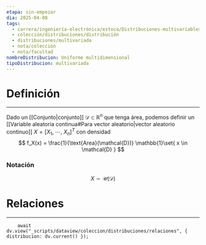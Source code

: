 ```yaml
---
etapa: sin-empezar
dia: 2025-04-08
tags:
  - carrera/ingeniería-electrónica/estoca/Distribuciones-multivariables
  - colección/distribuciones/distribución
  - distribuciones/multivariada
  - nota/colección
  - nota/facultad
nombreDistribucion: Uniforme multidimensional
tipoDistribucion: multivariada
---
```

# Definición
---
Dado un [[Conjunto|conjunto]] $\mathcal{D} \subset \mathbb{R}^n$ que tenga área, podemos definir un [[Variable aleatoria continua#Para vector aleatorio|vector aleatorio continuo]] $X = [X_1,~ \cdots,~ X_n]^T$ con densidad $$ f_X(x) = \frac{1}{\text{Area}(\mathcal{D})} \mathbb{1}\set{ x \in \mathcal{D} } $$

### Notación
$$ X \sim \mathcal{U}(\mathcal{D}) $$

# Relaciones
---
```dataviewjs
	await dv.view("_scripts/dataview/coleccion/distribuciones/relaciones", { distribucion: dv.current() });
```
